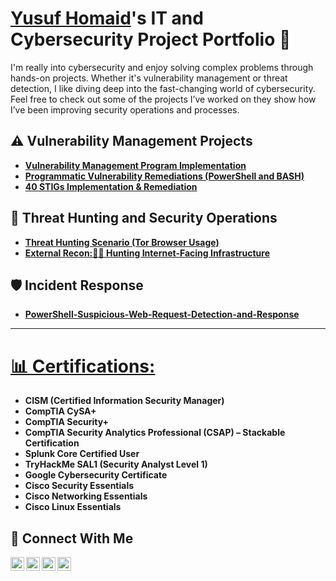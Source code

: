 # <a href="https://www.linkedin.com/in/yusuf-homaid/">Yusuf Homaid</a>'s IT and Cybersecurity Project Portfolio 🔐

I'm really into cybersecurity and enjoy solving complex problems through hands-on projects. Whether it's vulnerability management or threat detection, I like diving deep into the fast-changing world of cybersecurity. Feel free to check out some of the projects I’ve worked on they show how I’ve been improving security operations and processes.

## ⚠️ Vulnerability Management Projects

- **[Vulnerability Management Program Implementation](https://github.com/Yusuf-Homaid/vulnerability-management-program)**
- **[Programmatic Vulnerability Remediations (PowerShell and BASH)](https://github.com/Yusuf-Homaid/programmatic-vulnerability-remediations)**
- **[40 STIGs Implementation & Remediation](https://github.com/Yusuf-Homaid/STIGS-Implemetation-Remediation/blob/main/README.md)**

## 🚨 Threat Hunting and Security Operations

- **[Threat Hunting Scenario (Tor Browser Usage)](https://github.com/Yusuf-Homaid/threat-hunting-scenario-tor)**
- **[External Recon:🕵️‍♂️ Hunting Internet-Facing Infrastructure](https://github.com/Yusuf-Homaid/detecting-brute-force-vms)**

 ## 🛡️ Incident Response
 - **[PowerShell-Suspicious-Web-Request-Detection-and-Response](https://github.com/Yusuf-Homaid/PowerShell-Suspicious-Web-Request-Detection-and-Response)**


<hr/>

# [📊 Certifications:](https://www.credly.com/users/yusuf-homaid)
- **CISM (Certified Information Security Manager)**
- **CompTIA CySA+**
- **CompTIA Security+**
- **CompTIA Security Analytics Professional (CSAP) – Stackable Certification**
- **Splunk Core Certified User**
- **TryHackMe SAL1 (Security Analyst Level 1)**
- **Google Cybersecurity Certificate**
- **Cisco Security Essentials**
- **Cisco Networking Essentials**
- **Cisco Linux Essentials**



## 🤳 Connect With Me

[<img align="left" alt="___________ | YouTube" width="22px" src="https://cdn.jsdelivr.net/npm/simple-icons@v3/icons/youtube.svg" />][youtube]
[<img align="left" alt="___________ | Twitter" width="22px" src="https://cdn.jsdelivr.net/npm/simple-icons@v3/icons/twitter.svg" />][twitter]
[<img align="left" alt="___________ | LinkedIn" width="22px" src="https://cdn.jsdelivr.net/npm/simple-icons@v3/icons/linkedin.svg" />][linkedin]
[<img align="left" alt="___________ | Instagram" width="22px" src="https://cdn.jsdelivr.net/npm/simple-icons@v3/icons/instagram.svg" />][instagram]

[twitter]: https://twitter.com/___________
[youtube]: https://www.youtube.com/c/___________
[instagram]: https://www.instagram.com/___________
[linkedin]: https://www.linkedin.com/in/yusuf-homaid/

<!--
<img width="35" alt="image" src="https://github.com/user-attachments/assets/2f41c7cd-5ea8-4475-b451-a37161b6c3fb"> 
<img width="35" alt="image" src="https://github.com/user-attachments/assets/77649969-9910-4994-8b96-74a116cfb2a8">
-->
